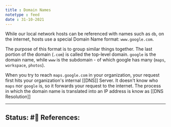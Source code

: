 ```yaml
---
title : Domain Names
notetype : feed
date : 31-10-2021
---
```


While our local network hosts can be referenced with names such as `db`, on the internet, hosts use a special Domain Name format: `www.google.com`.

The purpose of this format is to group similar things together. The last portion of the domain (`.com`) is called the top-level domain. `google` is the domain name, while `www` is the subdomain - of which google has many (`maps`, `workspace`, `photos`).

When you try to reach `maps.google.com` in your organization, your request first hits your organization's internal [[DNS]] Server. It doesn't know who `maps` nor `google` is, so it forwards your request to the internet. The process in which the domain name is translated into an IP address is know as [[DNS Resolution]]



-----

Status: #🌲 
References:
- 
